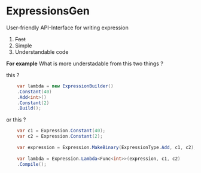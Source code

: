 # ExpressionsGen
User-friendly API-Interface for writing expression

 1. ~~Fast~~
 2. Simple
 3. Understandable code
 
 **For example**
 What is more understadable from this two things ?
 
 this ?
 
```csharp
    var lambda = new ExpressionBuilder()
    .Constant(40)
    .Add<int>()
    .Constant(2)
    .Build();
```
    
or this ?

```csharp
    var c1 = Expression.Constant(40);
    var c2 = Expression.Constant(2);
    
    var expression = Expression.MakeBinary(ExpressionType.Add, c1, c2);
    
    var lambda = Expression.Lambda<Func<int>>(expression, c1, c2)
    .Compile();
```
